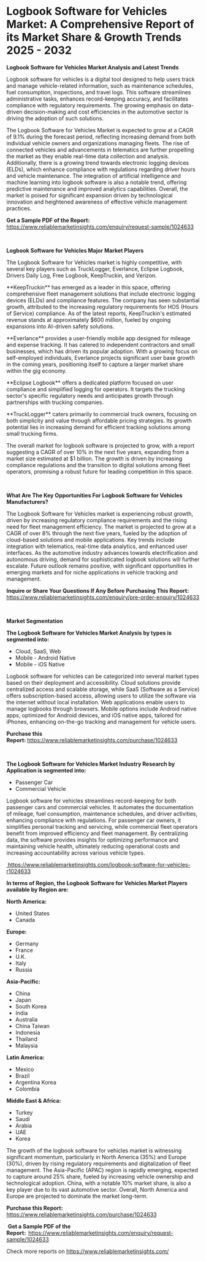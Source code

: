 <p><h1>Logbook Software for Vehicles Market: A Comprehensive Report of its Market Share & Growth Trends 2025 - 2032</h1></p><p><strong>Logbook Software for Vehicles Market Analysis and Latest Trends</strong></p>
<p><p>Logbook software for vehicles is a digital tool designed to help users track and manage vehicle-related information, such as maintenance schedules, fuel consumption, inspections, and travel logs. This software streamlines administrative tasks, enhances record-keeping accuracy, and facilitates compliance with regulatory requirements. The growing emphasis on data-driven decision-making and cost efficiencies in the automotive sector is driving the adoption of such solutions.</p><p>The Logbook Software for Vehicles Market is expected to grow at a CAGR of 9.1% during the forecast period, reflecting increasing demand from both individual vehicle owners and organizations managing fleets. The rise of connected vehicles and advancements in telematics are further propelling the market as they enable real-time data collection and analysis. Additionally, there is a growing trend towards electronic logging devices (ELDs), which enhance compliance with regulations regarding driver hours and vehicle maintenance. The integration of artificial intelligence and machine learning into logbook software is also a notable trend, offering predictive maintenance and improved analytics capabilities. Overall, the market is poised for significant expansion driven by technological innovation and heightened awareness of effective vehicle management practices.</p></p>
<p><strong>Get a Sample PDF of the Report:&nbsp;</strong> <a href="https://www.reliablemarketinsights.com/enquiry/request-sample/1024633?utm_campaign=3317&utm_medium=2&utm_source=Github&utm_content=ia&utm_term=07032025&utm_id=logbook-software-for-vehicles">https://www.reliablemarketinsights.com/enquiry/request-sample/1024633</a></p>
<p>&nbsp;</p>
<p><strong>Logbook Software for Vehicles Major Market Players</strong></p>
<p><p>The Logbook Software for Vehicles market is highly competitive, with several key players such as TruckLogger, Everlance, Eclipse Logbook, Drivers Daily Log, Free Logbook, KeepTruckin, and Verizon.</p><p>**KeepTruckin** has emerged as a leader in this space, offering comprehensive fleet management solutions that include electronic logging devices (ELDs) and compliance features. The company has seen substantial growth, attributed to the increasing regulatory requirements for HOS (Hours of Service) compliance. As of the latest reports, KeepTruckin's estimated revenue stands at approximately $600 million, fueled by ongoing expansions into AI-driven safety solutions.</p><p>**Everlance** provides a user-friendly mobile app designed for mileage and expense tracking. It has catered to independent contractors and small businesses, which has driven its popular adoption. With a growing focus on self-employed individuals, Everlance projects significant user base growth in the coming years, positioning itself to capture a larger market share within the gig economy.</p><p>**Eclipse Logbook** offers a dedicated platform focused on user compliance and simplified logging for operators. It targets the trucking sector's specific regulatory needs and anticipates growth through partnerships with trucking companies.</p><p>**TruckLogger** caters primarily to commercial truck owners, focusing on both simplicity and value through affordable pricing strategies. Its growth potential lies in increasing demand for efficient tracking solutions among small trucking firms.</p><p>The overall market for logbook software is projected to grow, with a report suggesting a CAGR of over 10% in the next five years, expanding from a market size estimated at $1 billion. The growth is driven by increasing compliance regulations and the transition to digital solutions among fleet operators, promising a robust future for leading competition in this space.</p></p>
<p>&nbsp;</p>
<p><strong>What Are The Key Opportunities For Logbook Software for Vehicles Manufacturers?</strong></p>
<p><p>The Logbook Software for Vehicles market is experiencing robust growth, driven by increasing regulatory compliance requirements and the rising need for fleet management efficiency. The market is projected to grow at a CAGR of over 8% through the next five years, fueled by the adoption of cloud-based solutions and mobile applications. Key trends include integration with telematics, real-time data analytics, and enhanced user interfaces. As the automotive industry advances towards electrification and autonomous driving, demand for sophisticated logbook solutions will further escalate. Future outlook remains positive, with significant opportunities in emerging markets and for niche applications in vehicle tracking and management.</p></p>
<p><strong>Inquire or Share Your Questions If Any Before Purchasing This Report:</strong> <a href="https://www.reliablemarketinsights.com/enquiry/pre-order-enquiry/1024633?utm_campaign=3317&utm_medium=2&utm_source=Github&utm_content=ia&utm_term=07032025&utm_id=logbook-software-for-vehicles">https://www.reliablemarketinsights.com/enquiry/pre-order-enquiry/1024633</a></p>
<p>&nbsp;</p>
<p><strong>Market Segmentation</strong></p>
<p><strong>The Logbook Software for Vehicles Market Analysis by types is segmented into:</strong></p>
<p><ul><li>Cloud, SaaS, Web</li><li>Mobile - Android Native</li><li>Mobile - iOS Native</li></ul></p>
<p><p>Logbook software for vehicles can be categorized into several market types based on their deployment and accessibility. Cloud solutions provide centralized access and scalable storage, while SaaS (Software as a Service) offers subscription-based access, allowing users to utilize the software via the internet without local installation. Web applications enable users to manage logbooks through browsers. Mobile options include Android native apps, optimized for Android devices, and iOS native apps, tailored for iPhones, enhancing on-the-go tracking and management for vehicle users.</p></p>
<p><strong>Purchase this Report:&nbsp;</strong><a href="https://www.reliablemarketinsights.com/purchase/1024633?utm_campaign=3317&utm_medium=2&utm_source=Github&utm_content=ia&utm_term=07032025&utm_id=logbook-software-for-vehicles">https://www.reliablemarketinsights.com/purchase/1024633</a></p>
<p>&nbsp;</p>
<p><strong>The Logbook Software for Vehicles Market Industry Research by Application is segmented into:</strong></p>
<p><ul><li>Passenger Car</li><li>Commercial Vehicle</li></ul></p>
<p><p>Logbook software for vehicles streamlines record-keeping for both passenger cars and commercial vehicles. It automates the documentation of mileage, fuel consumption, maintenance schedules, and driver activities, enhancing compliance with regulations. For passenger car owners, it simplifies personal tracking and servicing, while commercial fleet operators benefit from improved efficiency and fleet management. By centralizing data, the software provides insights for optimizing performance and maintaining vehicle health, ultimately reducing operational costs and increasing accountability across various vehicle types.</p></p>
<p><a href="https://www.reliablemarketinsights.com/logbook-software-for-vehicles-r1024633?utm_campaign=3317&utm_medium=2&utm_source=Github&utm_content=ia&utm_term=07032025&utm_id=logbook-software-for-vehicles">&nbsp;https://www.reliablemarketinsights.com/logbook-software-for-vehicles-r1024633</a></p>
<p><strong>In terms of Region, the Logbook Software for Vehicles Market Players available by Region are:</strong></p>
<p>
    <p> <strong> North America: </strong>
        <ul>
            <li>United States</li>
            <li>Canada</li>
        </ul>
        </p> 
    <p> <strong> Europe: </strong>
        <ul>
            <li>Germany</li>
            <li>France</li>
            <li>U.K.</li>
            <li>Italy</li>
            <li>Russia</li>
        </ul>
        </p> 
    <p> <strong> Asia-Pacific: </strong>
        <ul>
            <li>China</li>
            <li>Japan</li>
            <li>South Korea</li>
            <li>India</li>
            <li>Australia</li>
            <li>China Taiwan</li>
            <li>Indonesia</li>
            <li>Thailand</li>
            <li>Malaysia</li>
        </ul>
        </p> 
    <p> <strong> Latin America: </strong>
        <ul>
            <li>Mexico</li>
            <li>Brazil</li>
            <li>Argentina Korea</li>
            <li>Colombia</li>
        </ul>
        </p> 
    <p> <strong> Middle East & Africa: </strong>
        <ul>
            <li>Turkey</li>
            <li>Saudi</li>
            <li>Arabia</li>
            <li>UAE</li>
            <li>Korea</li>
        </ul>
    </p>
    </p>
<p><p>The growth of the logbook software for vehicles market is witnessing significant momentum, particularly in North America (35%) and Europe (30%), driven by rising regulatory requirements and digitalization of fleet management. The Asia-Pacific (APAC) region is rapidly emerging, expected to capture around 25% share, fueled by increasing vehicle ownership and technological adoption. China, with a notable 10% market share, is also a key player due to its vast automotive sector. Overall, North America and Europe are projected to dominate the market long-term.</p></p>
<p><strong>Purchase this Report: </strong><a href="https://www.reliablemarketinsights.com/purchase/1024633?utm_campaign=3317&utm_medium=2&utm_source=Github&utm_content=ia&utm_term=07032025&utm_id=logbook-software-for-vehicles">https://www.reliablemarketinsights.com/purchase/1024633</a></p>
<p>&nbsp;<strong>Get a Sample PDF of the Report:&nbsp;&nbsp;</strong><a href="https://www.reliablemarketinsights.com/enquiry/request-sample/1024633?utm_campaign=3317&utm_medium=2&utm_source=Github&utm_content=ia&utm_term=07032025&utm_id=logbook-software-for-vehicles">https://www.reliablemarketinsights.com/enquiry/request-sample/1024633</a></p>
<p><strong></strong></p>
<p>Check more reports on <a href="https://www.reliablemarketinsights.com/?utm_campaign=3317&utm_medium=2&utm_source=Github&utm_content=ia&utm_term=07032025&utm_id=logbook-software-for-vehicles">https://www.reliablemarketinsights.com/</a></p>